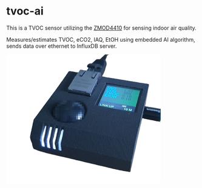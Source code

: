 # tvoc-ai


This is a TVOC sensor utilizing the [ZMOD4410](https://www.renesas.com/us/en/document/dst/zmod4410-datasheet) for sensing indoor air quality.

Measures/estimates TVOC, eCO2, IAQ, EtOH using embedded AI algorithm, sends data over ethernet to InfluxDB server.

![tvoc](https://github.com/edward62740/tvoc-ai/blob/master/hw/tvoc.png)